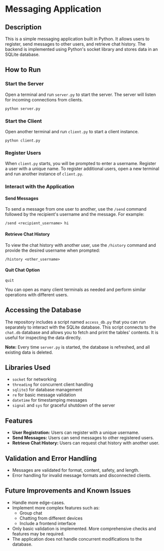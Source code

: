 # Messaging Application

## Description
This is a simple messaging application built in Python. It allows users to register, send messages to other users, and retrieve chat history. The backend is implemented using Python's socket library and stores data in an SQLite database.

## How to Run

### Start the Server
Open a terminal and run `server.py` to start the server. The server will listen for incoming connections from clients.

    python server.py
    
### Start the Client
Open another terminal and run `client.py` to start a client instance.

    python client.py

### Register Users
When `client.py` starts, you will be prompted to enter a username. Register a user with a unique name. To register additional users, open a new terminal and run another instance of `client.py`.


### Interact with the Application

#### Send Messages
To send a message from one user to another, use the `/send` command followed by the recipient's username and the message. For example:

    /send <recipient_username> hi

#### Retrieve Chat History
To view the chat history with another user, use the `/history` command and provide the desired username when prompted:

    /history <other_username>
    
#### Quit Chat Option

    quit
    
You can open as many client terminals as needed and perform similar operations with different users.

## Accessing the Database

The repository includes a script named `access_db.py` that you can run separately to interact with the SQLite database. This script connects to the `chat.db` database and allows you to fetch and print the tables' contents. It is useful for inspecting the data directly.

**Note:** Every time `server.py` is started, the database is refreshed, and all existing data is deleted.

## Libraries Used
- `socket` for networking
- `threading` for concurrent client handling
- `sqlite3` for database management
- `re` for basic message validation
- `datetime` for timestamping messages
- `signal` and `sys` for graceful shutdown of the server

## Features
- **User Registration:** Users can register with a unique username.
- **Send Messages:** Users can send messages to other registered users.
- **Retrieve Chat History:** Users can request chat history with another user.

## Validation and Error Handling
- Messages are validated for format, content, safety, and length.
- Error handling for invalid message formats and disconnected clients.

## Future Improvements and Known Issues
- Handle more edge-cases.
- Implement more complex features such as:
  - Group chat
  - Chatting from different devices
  - Include a frontend interface
- Only basic validation is implemented. More comprehensive checks and features may be required.
- The application does not handle concurrent modifications to the database.
